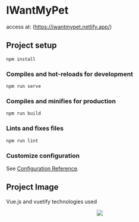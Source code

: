 # IWantMyPet 
access at: (https://iwantmypet.netlify.app/)

## Project setup
```
npm install
```
### Compiles and hot-reloads for development
```
npm run serve
```

### Compiles and minifies for production
```
npm run build
```

### Lints and fixes files
```
npm run lint
```

### Customize configuration
See [Configuration Reference](https://cli.vuejs.org/config/).

## Project Image
Vue.js and vuetify technologies used

<section align="center"><img src="src\assets\img\IWantMyPet.gif"></section>
